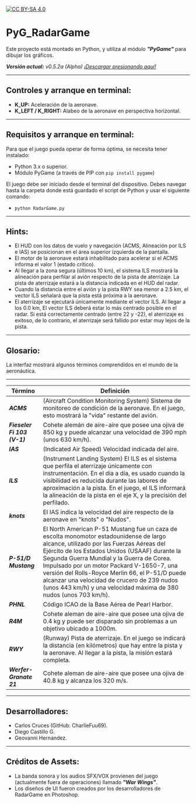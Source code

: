 [cc-by-sa]: http://creativecommons.org/licenses/by-sa/4.0/

[cc-by-sa-image]: https://licensebuttons.net/l/by-sa/4.0/88x31.png
[cc-by-sa-shield]: https://img.shields.io/badge/Licencia-CC--BY--SA%204.0-brightgreen

[![CC BY-SA 4.0][cc-by-sa-shield]][cc-by-sa]

# PyG_RadarGame
Este proyecto está montado en Python, y utiliza al módulo _**"PyGame"**_ para dibujar los gráficos.

_**Versión actual:** v0.5.2a (Alpha) [¡Descargar presionando aquí!](https://github.com/CharlieFuu69/PyG_RadarGame/releases/tag/v0.5.1a)_

---
## Controles y arranque en terminal:
* **K_UP:** Aceleración de la aeronave.
* **K_LEFT / K_RIGHT:** Alabeo de la aeronave en perspectiva horizontal.

---
## Requisitos y arranque en terminal:

Para que el juego pueda operar de forma óptima, se necesita tener instalado:

* Python 3.x o superior.
* Módulo PyGame (a través de PIP con `pip install pygame`)

El juego debe ser iniciado desde el terminal del dispositivo. Debes navegar hasta la carpeta donde está guardado el script de Python y usar el siguiente comando:

* `python RadarGame.py`

---
## Hints:

* El HUD con los datos de vuelo y navegación (ACMS, Alineación por ILS e IAS) se posicionan
en el área superior izquierda de la pantalla.
* El motor de la aeronave estará inhabilitado para acelerar si el ACMS informa el valor
1 (estado crítico).
* Al llegar a la zona segura (últimos 10 km), el sistema ILS mostrará la alineación para
perfilar al avión respecto de la pista de aterrizaje. La pista de aterrizaje estará a la distancia
indicada en el HUD del radar.
* Cuando la distancia entre el avión y la pista RWY sea menor a 2.5 km, el vector ILS
señalará que la pista está próxima a la aeronave.
* El aterrizaje se ejecutará únicamente mediante el vector ILS. Al llegar a los 0.0 km,
El vector ILS deberá estar lo más centrado posible en el radar. Si está correctamente centrado
(entre 22 y -22), el aterrizaje es exitoso, de lo contrario, el aterrizaje será fallido por
estar muy lejos de la pista.

---
## Glosario:
 
La interfaz mostrará algunos términos comprendidos en el mundo de la aeronáutica.
 
---
|Término | Definición |
|---|---|
| _**ACMS**_ | (Aircraft Condition Monitoring System) Sistema de monitoreo de condición de la aeronave. En el juego, esto mostrará la "vida" restante del avión. |
| _**Fieseler Fi 103 (V-1)**_ | Cohete alemán de aire-aire que posee una ojiva de 850 kg y puede alcanzar una velocidad de 390 mph (unos 630 km/h). |
| _**IAS**_ | (Indicated Air Speed) Velocidad indicada del aire. |
| _**ILS**_ | (Instrument Landing System) El ILS es el sistema que perfila el aterrizaje únicamente con instrumentación. En el día a día, es usado cuando la visibilidad es reducida durante las labores de aproximación a la pista. En el juego, el ILS informará la alineación de la pista en el eje X, y la precisión del perfilado. |
| _**knots**_ | El IAS indica la velocidad del aire respecto de la aeronave en "knots" o "Nudos". |
| _**P-51/D Mustang**_ | El North American P-51 Mustang fue un caza de escolta monomotor estadounidense de largo alcance, utilizado por las Fuerzas Aéreas del Ejército de los Estados Unidos (USAAF) durante la Segunda Guerra Mundial y la Guerra de Corea. Impulsado por un motor Packard V-1650-7, una versión del Rolls-Royce Merlin 66, el P-51/D puede alcanzar una velocidad de crucero de 239 nudos (unos 443 km/h) y una velocidad máxima de 380 nudos (unos 703 km/h). |
| _**PHNL**_ | Código ICAO de la Base Aérea de Pearl Harbor. |
| _**R4M**_ | Cohete aleman de aire-aire que posee una ojiva de 0.4 kg y puede ser disparado sin problemas a un objetivo ubicado a 1000m. |
| _**RWY**_ | (Runway) Pista de aterrizaje. En el juego se indicará la distancia (en kilómetros) que hay entre la pista y la aeronave. Al llegar a la pista, la misión estará completa. |
| _**Werfer-Granate 21**_ | Cohete aleman de aire-aire que posee una ojiva de 40.8 kg y alcanza los 320 m/s. |

---

## Desarrolladores:
* Carlos Cruces (GitHub: CharlieFuu69).
* Diego Castillo G.
* Geovanni Hernandez.

---
## Créditos de Assets:

* La banda sonora y los audios SFX/VOX provienen del juego (actualmente fuera de operaciones) llamado _**"War Wings"**_.
* Los diseños de UI fueron creados por los desarrolladores de RadarGame en Photoshop.
